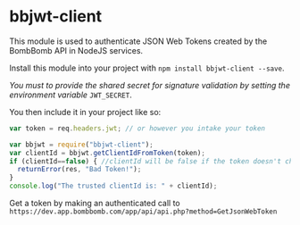# bbjwt-client

This module is used to authenticate JSON Web Tokens created by the BombBomb API in NodeJS services.

Install this module into your project with `npm install bbjwt-client --save`.

*You must to provide the shared secret for signature validation by setting the environment variable* `JWT_SECRET`.

You then include it in your project like so: 
```js
var token = req.headers.jwt; // or however you intake your token

var bbjwt = require("bbjwt-client");
var clientId = bbjwt.getClientIdFromToken(token);
if (clientId==false) { //clientId will be false if the token doesn't check out
  returnError(res, "Bad Token!");
}
console.log("The trusted clientId is: " + clientId);
```

Get a token by making an authenticated call to `https://dev.app.bombbomb.com/app/api/api.php?method=GetJsonWebToken`
